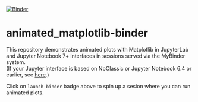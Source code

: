 [![Binder](https://mybinder.org/badge_logo.svg)](https://mybinder.org/v2/gh/fomightez/animated_matplotlib-binder/master?filepath=index.ipynb)

# animated_matplotlib-binder
This repository demonstrates animated plots with Matplotlib in JupyterLab and Jupyter Notebook 7+ interfaces in sessions served via the MyBinder system.   
(If your Jupyter interface is based on NbClassic or Jupyter Notebook 6.4 or earlier, see [here](https://github.com/fomightez/animated_matplotlib_classic-binder).)

Click on `launch binder` badge above to spin up a sesion where you can run animated plots.
